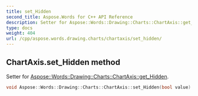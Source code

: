```yaml
---
title: set_Hidden
second_title: Aspose.Words for C++ API Reference
description: Setter for Aspose::Words::Drawing::Charts::ChartAxis::get_Hidden. 
type: docs
weight: 404
url: /cpp/aspose.words.drawing.charts/chartaxis/set_hidden/
---
```

## ChartAxis.set_Hidden method


Setter for [Aspose::Words::Drawing::Charts::ChartAxis::get_Hidden](../get_hidden/).

```cpp
void Aspose::Words::Drawing::Charts::ChartAxis::set_Hidden(bool value)
```

